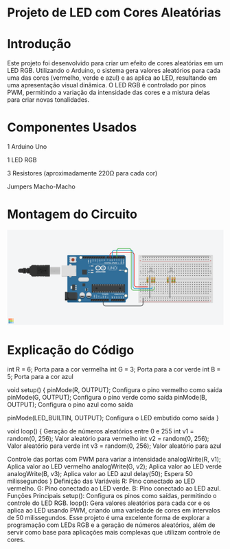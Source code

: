 # Projeto de LED com Cores Aleatórias
# Introdução
Este projeto foi desenvolvido para criar um efeito de cores aleatórias em um LED RGB.
Utilizando o Arduino, o sistema gera valores aleatórios para cada uma das cores 
(vermelho, verde e azul) e as aplica ao LED, resultando em uma apresentação visual dinâmica.
O LED RGB é controlado por pinos PWM, permitindo a variação da intensidade das cores
e a mistura delas para criar novas tonalidades.

# Componentes Usados

1 Arduino Uno

1 LED RGB

3 Resistores (aproximadamente 220Ω para cada cor)

Jumpers Macho-Macho

# Montagem do Circuito
![Imagem do Circuito](Leds_aleatorios.png)

# Explicação do Código

int R = 6;  Porta para a cor vermelha
int G = 3;  Porta para a cor verde
int B = 5; Porta para a cor azul

void setup() {
    pinMode(R, OUTPUT);           Configura o pino vermelho como saída
    pinMode(G, OUTPUT);           Configura o pino verde como saída
    pinMode(B, OUTPUT);           Configura o pino azul como saída
    
pinMode(LED_BUILTIN, OUTPUT);  Configura o LED embutido como saída
}

void loop() {
     Geração de números aleatórios entre 0 e 255
    int v1 = random(0, 256);      Valor aleatório para vermelho
    int v2 = random(0, 256);      Valor aleatório para verde
    int v3 = random(0, 256);      Valor aleatório para azul
    
 Controle das portas com PWM para variar a intensidade
 analogWrite(R, v1);            Aplica valor ao LED vermelho
analogWrite(G, v2);            Aplica valor ao LED verde
 analogWrite(B, v3);            Aplica valor ao LED azul
 delay(50);                     Espera 50 milissegundos
}
Definição das Variáveis
R: Pino conectado ao LED vermelho.
G: Pino conectado ao LED verde.
B: Pino conectado ao LED azul.
Funções Principais
setup(): Configura os pinos como saídas, permitindo o controle do LED RGB.
loop(): Gera valores aleatórios para cada cor e os aplica ao LED usando PWM, criando uma variedade de cores em intervalos de 50 milissegundos.
Esse projeto é uma excelente forma de explorar a programação com LEDs RGB e a geração de números aleatórios, além de servir como base para aplicações mais complexas que utilizam controle de cores.
